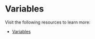 # Variables

Visit the following resources to learn more:

- [Variables](https://dart.dev/guides/language/language-tour#variables)
